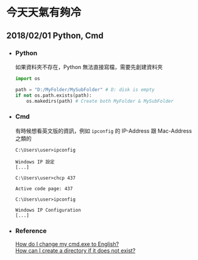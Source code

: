 # 今天天氣有夠冷

## 2018/02/01 Python, Cmd

+ ### Python

  如果資料夾不存在，Python 無法直接寫檔，需要先創建資料夾

  ```Python
  import os

  path = "D:/MyFolder/MySubFolder" # D: disk is empty
  if not os.path.exists(path):
      os.makedirs(path) # Create both MyFolder & MySubFolder
  ```

+ ### Cmd

  有時候想看英文版的資訊，例如 `ipconfig` 的 IP-Address 跟 Mac-Address 之類的

  ```
  C:\Users\user>ipconfig

  Windows IP 設定
  [...]

  C:\Users\user>chcp 437

  Active code page: 437

  C:\Users\user>ipconfig

  Windows IP Configuration
  [...]
  ```

+ ### Reference
  [How do I change my cmd.exe to English?](https://goo.gl/4mBk9S)  
  [How can I create a directory if it does not exist?](https://goo.gl/eiJ3G7)  